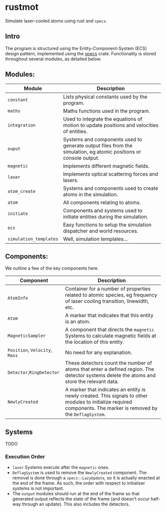 # rustmot

Simulate laser-cooled atoms using rust and `specs`.

## Intro

The program is structured using the Entity-Component-System (ECS) design pattern, implemented using the [specs](https://github.com/slide-rs/specs) crate.
Functionality is stored throughout several modules, as detailed below.

## Modules:

| Module      | Description |
|-------------|-------------|
|`constant`   | Lists physical constants used by the program. |
|`maths`      | Maths functions used in the program. |
|`integration`| Used to integrate the equations of motion to update positions and velocities of entities. |
|`ouput`      | Systems and components used to generate output files from the simulation, eg atomic positions or console output. |
|`magnetic`   | Implements different magnetic fields. |
|`laser`      | Implements optical scattering forces and lasers. |
|`atom_create`| Systems and components used to create atoms in the simulation. |
|`atom`       | All components relating to atoms. |
|`initiate`   | Components and systems used to initiate entities during the simulation. |
|`ecs`        | Easy functions to setup the simulation dispatcher and world resources. |
|`simulation_templates`| Well, simulation templates... |

## Components:

We outline a few of the key components here.

| Component            | Description |
|----------------------|-------------|
|`AtomInfo`            | Container for a number of properties related to atomic species, eg frequency of laser cooling transition, linewidth, etc. |
|`Atom`                | A marker that indicates that this entity is an atom. |
|`MagneticSampler`     | A component that directs the `magnetic` Systems to calculate magnetic fields at the location of this entity. |
|`Position`, `Velocity`, `Mass` | No need for any explanation. |
|`Detector`,`RingDetector` | These detectors count the number of atoms that enter a defined region. The detector systems delete the atoms and store the relevant data. |
|`NewlyCreated`        | A marker that indicates an entity is newly created. This signals to other modules to initialize required components. The marker is removed by the `DeflagSystem`. |


## Systems

TODO

### Execution Order

* `laser` Systems execute after the `magnetic` ones.
* `DeflagSystem` is used to remove the `NewlyCreated` component. The removal is done through a `specs::LazyUpdate`, so it is actually enacted at the end of the frame. As such, the order with respect to initialiser systems is not important.
* The `output` modules should run at the end of the frame so that generated output reflects the state of the frame (and doesn't occur half-way through an update). This also includes the detectors.


